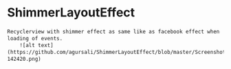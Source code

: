    # ShimmerLayoutEffect
    Recyclerview with shimmer effect as same like as facebook effect when loading of events.
        ![alt text](https://github.com/agursali/ShimmerLayoutEffect/blob/master/Screenshot_20170713-142420.png)
   
    
    
